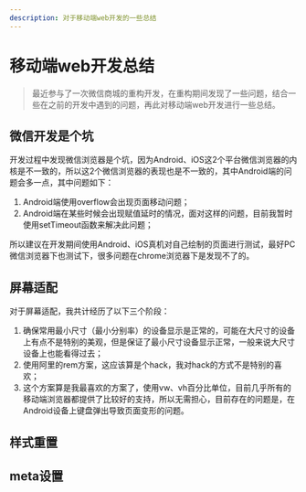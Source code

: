 ```yaml
---
description: 对于移动端web开发的一些总结
---
```


# 移动端web开发总结

> 最近参与了一次微信商城的重构开发，在重构期间发现了一些问题，结合一些在之前的开发中遇到的问题，再此对移动端web开发进行一些总结。

## 微信开发是个坑

开发过程中发现微信浏览器是个坑，因为Android、iOS这2个平台微信浏览器的内核是不一致的，所以这2个微信浏览器的表现也是不一致的，其中Android端的问题会多一点，其中问题如下：

1. Android端使用overflow会出现页面移动问题；
2. Android端在某些时候会出现赋值延时的情况，面对这样的问题，目前我暂时使用setTimeout函数来解决此问题；

所以建议在开发期间使用Android、iOS真机对自己绘制的页面进行测试，最好PC微信浏览器下也测试下，很多问题在chrome浏览器下是发现不了的。

## 屏幕适配

对于屏幕适配，我共计经历了以下三个阶段：

1. 确保常用最小尺寸（最小分别率）的设备显示是正常的，可能在大尺寸的设备上有点不是特别的美观，但是保证了最小尺寸设备显示正常，一般来说大尺寸设备上也能看得过去；
2. 使用阿里的rem方案，这应该算是个hack，我对hack的方式不是特别的喜欢；
3. 这个方案算是我最喜欢的方案了，使用vw、vh百分比单位，目前几乎所有的移动端浏览器都提供了比较好的支持，所以无需担心，目前存在的问题是，在Android设备上键盘弹出导致页面变形的问题。

## 样式重置

## meta设置



